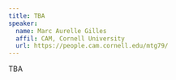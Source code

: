 ```yaml
---
title: TBA
speaker:
  name: Marc Aurelle Gilles
  affil: CAM, Cornell University
  url: https://people.cam.cornell.edu/mtg79/
---
```


TBA
